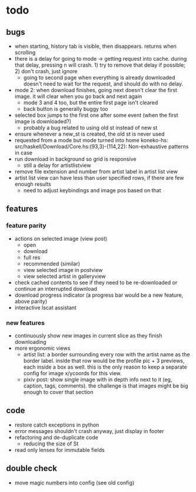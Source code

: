 # todo

## bugs
- when starting, history tab is visible, then disappears. returns when scrolling
- there is a delay for going to mode -> getting request into cache. during that delay, pressing n will crash. 1) try to remove that delay if possible; 2) don't crash, just ignore
    - going to second page when everything is already downloaded doesn't need to wait for the request, and should do with no delay.
- mode 2: when download finishes, going next doesn't clear the first image. it will clear when you go back and next again
    - mode 3 and 4 too, but the entire first page isn't cleared
    - back button is generally buggy too
- selected box jumps to the first one after some event (when the first image is downloaded?)
    - probably a bug related to using old st instead of new st
- ensure whenever a new_st is created, the old st is never used
- requested from a mode but mode turned into home
    koneko-hs: src/haskell/Download/Core.hs:(93,3)-(114,22): Non-exhaustive patterns in case
- run download in background so grid is responsive
    - still a delay for artistlistview
- remove file extension and number from artist label in artist list view
- artist list view can have less than user specified rows, if there are few enough results
    - need to adjust keybindings and image pos based on that

## features
### feature parity
- actions on selected image (view post)
    - open
    - download
    - full res
    - recommended (similar)
    - view selected image in postview
    - view selected artist in galleryview
- check cached contents to see if they need to be re-downloaded or continue an interrupted download
- download progress indicator (a progress bar would be a new feature, above parity)
- interactive lscat assistant

### new features
- continuously show new images in current slice as they finish downloading
- more ergonomic views
    - artist list: a border surrounding every row with the artist name as the border label. inside that row would be the profile pic + 3 previews, each inside a box as well. this is the only reason to keep a separate config for image x/ycoords for this view.
    - pixiv post: show single image with in depth info next to it (eg, caption, tags, comments). the challenge is that images might be big enough to cover that section

## code
- restore catch exceptions in python
- error messages shouldn't crash anyway, just display in footer
- refactoring and de-duplicate code
    - reducing the size of St
- read only lenses for immutable fields

## double check
- move magic numbers into config (see old config)
